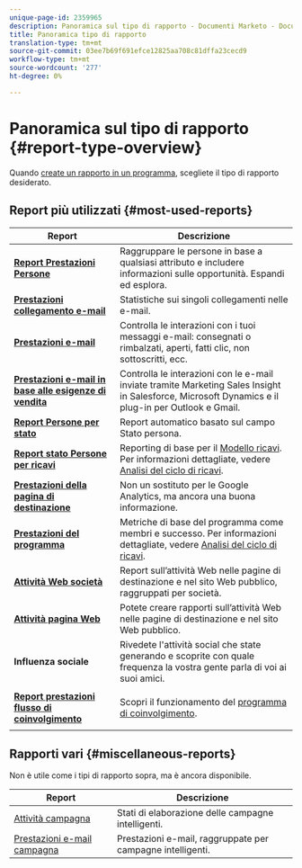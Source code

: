 ```yaml
---
unique-page-id: 2359965
description: Panoramica sul tipo di rapporto - Documenti Marketo - Documentazione sul prodotto
title: Panoramica tipo di rapporto
translation-type: tm+mt
source-git-commit: 03ee7b69f691efce12825aa708c81dffa23cecd9
workflow-type: tm+mt
source-wordcount: '277'
ht-degree: 0%

---
```



# Panoramica sul tipo di rapporto {#report-type-overview}

Quando [create un rapporto in un programma](/help/marketo/product-docs/reporting/basic-reporting/creating-reports/create-a-report-in-a-program.md), scegliete il tipo di rapporto desiderato.

## Report più utilizzati {#most-used-reports}

<table> 
 <thead> 
  <tr> 
   <th>Report</th> 
   <th>Descrizione</th> 
  </tr> 
 </thead> 
 <tbody> 
  <tr> 
   <td><strong>  <a href="people-performance-report.md">Report Prestazioni Persone</a>  </strong></td> 
   <td>Raggruppare le persone in base a qualsiasi attributo e includere informazioni sulle opportunità. Espandi ed esplora.</td> 
  </tr> 
  <tr> 
   <td><strong>  <a href="/help/marketo/product-docs/email-marketing/email-programs/email-program-data/email-link-performance-report.md">Prestazioni collegamento e-mail</a>  </strong></td> 
   <td>Statistiche sui singoli collegamenti nelle e-mail.</td> 
  </tr> 
  <tr> 
   <td><strong>  <a href="/help/marketo/product-docs/email-marketing/email-programs/email-program-data/email-performance-report.md">Prestazioni e-mail</a>  </strong></td> 
   <td>Controlla le interazioni con i tuoi messaggi e-mail: consegnati o rimbalzati, aperti, fatti clic, non sottoscritti, ecc.</td> 
  </tr> 
  <tr> 
   <td><strong>  <a href="/help/marketo/product-docs/marketo-sales-insight/msi-for-salesforce/features/performance-reports/sales-insight-email-performance-report.md">Prestazioni e-mail in base alle esigenze di vendita</a>  </strong></td> 
   <td>Controlla le interazioni con le e-mail inviate tramite Marketing Sales Insight in Salesforce, Microsoft Dynamics e il plug-in per Outlook e Gmail.</td> 
  </tr> 
  <tr> 
   <td><strong>  <a href="people-by-status-report.md">Report Persone per stato</a>  </strong></td> 
   <td>Report automatico basato sul campo Stato persona.</td> 
  </tr> 
  <tr> 
   <td><strong>  <a href="/help/marketo/product-docs/reporting/revenue-cycle-analytics/revenue-tools/people-by-revenue-stage-report.md">Report stato Persone per ricavi</a>  </strong></td> 
   <td>Reporting di base per il <a href="https://docs.marketo.com/display/docs/revenue+cycle+analytics">Modello ricavi</a>. Per informazioni dettagliate, vedere <a href="https://docs.marketo.com/display/docs/revenue+cycle+analytics">Analisi del ciclo di ricavi</a>.</td> 
  </tr> 
  <tr> 
   <td><strong>  <a href="/help/marketo/product-docs/demand-generation/landing-pages/understanding-landing-pages/landing-page-performance-report.md">Prestazioni della pagina di destinazione</a>  </strong></td> 
   <td>Non un sostituto per le Google Analytics, ma ancora una buona informazione.</td> 
  </tr> 
  <tr> 
   <td><strong>  <a href="/help/marketo/product-docs/core-marketo-concepts/programs/program-performance-report/create-a-program-performance-report.md">Prestazioni del programma</a>  </strong></td> 
   <td>Metriche di base del programma come membri e successo. Per informazioni dettagliate, vedere <a href="https://docs.marketo.com/display/docs/revenue+cycle+analytics">Analisi del ciclo di ricavi</a>.</td> 
  </tr> 
  <tr> 
   <td><strong>  <a href="company-web-activity-report.md">Attività Web società</a>  </strong></td> 
   <td>Report sull’attività Web nelle pagine di destinazione e nel sito Web pubblico, raggruppati per società.</td> 
  </tr> 
  <tr> 
   <td><strong>  <a href="web-page-activity-report.md">Attività pagina Web</a>  </strong></td> 
   <td>Potete creare rapporti sull’attività Web nelle pagine di destinazione e nel sito Web pubblico.</td> 
  </tr> 
  <tr> 
   <td><strong>Influenza sociale</strong></td> 
   <td>Rivedete l'attività social che state generando e scoprite con quale frequenza la vostra gente parla di voi ai suoi amici.</td> 
  </tr> 
  <tr> 
   <td><strong> <a href="/help/marketo/product-docs/email-marketing/drip-nurturing/reports-and-notifications/engagement-stream-performance-report.md">Report prestazioni flusso di coinvolgimento</a> </strong></td> 
   <td><p>Scopri il funzionamento del <a href="https://docs.marketo.com/display/docs/drip+nurturing">programma di coinvolgimento</a>.</p></td> 
  </tr> 
 </tbody> 
</table>

## Rapporti vari {#miscellaneous-reports}

Non è utile come i tipi di rapporto sopra, ma è ancora disponibile.

| Report | Descrizione |
|---|---|
| [Attività campagna](/help/marketo/product-docs/reporting/basic-reporting/report-types/campaign-activity-report.md) | Stati di elaborazione delle campagne intelligenti. |
| [Prestazioni e-mail campagna](/help/marketo/product-docs/reporting/basic-reporting/report-types/campaign-email-performance-report.md) | Prestazioni e-mail, raggruppate per campagne intelligenti. |
